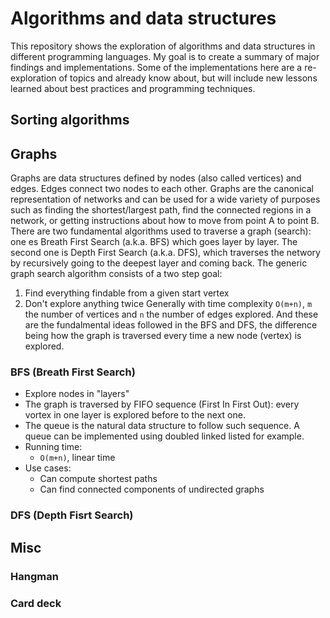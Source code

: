 # Algorithms and data structures

This repository shows the exploration of algorithms and data structures in different programming languages. My goal is to create a summary of major findings and implementations. Some of the implementations here are a re-exploration of topics and already know about, but will include new lessons learned about best practices and programming techniques. 


## Sorting algorithms

## Graphs

Graphs are data structures defined by nodes (also called vertices) and edges. Edges connect two nodes
to each other. Graphs are the canonical representation of networks and can
be used for a wide variety of purposes such as finding the shortest/largest path,
find the connected regions in a network, or getting instructions about how to
move from point A to point B. There are two fundamental algorithms used to
traverse a graph (search): one es Breath First Search (a.k.a. BFS) which goes layer by layer.
The second one is Depth First Search (a.k.a. DFS), which traverses the networy by recursively going to the
deepest layer and coming back.
The generic graph search algorithm consists of a two step goal:
1. Find everything findable from a given start vertex
2. Don't explore anything twice
Generally with time complexity `O(m+n)`, `m` the number of vertices and `n` the 
number of edges explored.
And these are the fundalmental ideas followed in the BFS and DFS, the difference
being how the graph is traversed every time a new node (vertex) is explored. 

### BFS (Breath First Search)

- Explore nodes in "layers"
- The graph is traversed by FIFO sequence (First In First Out): every vortex
in one layer is explored before to the next one.
- The queue is the natural data structure to follow such sequence. A queue can
be implemented using doubled linked listed for example. 
- Running time:
    - `O(m+n)`, linear time
- Use cases:
    - Can compute shortest paths
    - Can find connected components of undirected graphs

### DFS (Depth Fisrt Search)

## Misc

### Hangman

### Card deck 
